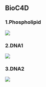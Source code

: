 ## BioC4D

### 1.Phospholipid
![](https://s1.ax1x.com/2020/08/04/adH7vD.png)

### 2.DNA1
![](https://s1.ax1x.com/2020/08/04/adHTgO.png)

### 3.DNA2
![](https://s1.ax1x.com/2020/08/04/adHo8K.png)
